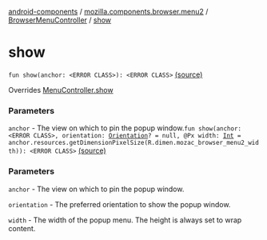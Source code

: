 [android-components](../../index.md) / [mozilla.components.browser.menu2](../index.md) / [BrowserMenuController](index.md) / [show](./show.md)

# show

`fun show(anchor: <ERROR CLASS>): <ERROR CLASS>` [(source)](https://github.com/mozilla-mobile/android-components/blob/master/components/browser/menu2/src/main/java/mozilla/components/browser/menu2/BrowserMenuController.kt#L39)

Overrides [MenuController.show](../../mozilla.components.concept.menu/-menu-controller/show.md)

### Parameters

`anchor` - The view on which to pin the popup window.`fun show(anchor: <ERROR CLASS>, orientation: `[`Orientation`](../../mozilla.components.concept.menu/-orientation/index.md)`? = null, @Px width: `[`Int`](https://kotlinlang.org/api/latest/jvm/stdlib/kotlin/-int/index.html)` = anchor.resources.getDimensionPixelSize(R.dimen.mozac_browser_menu2_width)): <ERROR CLASS>` [(source)](https://github.com/mozilla-mobile/android-components/blob/master/components/browser/menu2/src/main/java/mozilla/components/browser/menu2/BrowserMenuController.kt#L46)

### Parameters

`anchor` - The view on which to pin the popup window.

`orientation` - The preferred orientation to show the popup window.

`width` - The width of the popup menu. The height is always set to wrap content.